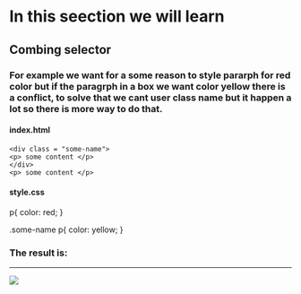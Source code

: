 # In this seection we will learn
## Combing selector
### For example we want for a some reason to style pararph for red color but if the paragrph in a box we want color yellow there is a conflict, to solve that we cant user class name but it happen a lot so there is more way to do that.

#### index.html
`<div class = "some-name">`<br />
`<p> some content </p>`<br />
`</div>`<br />
`<p> some content </p>`<br />


#### style.css
p{
    color: red;
}

.some-name p{
     color: yellow;
}

### The result is:
<hr />

<img src="Exercise - 9 /Asserts/images/Screenshot 2024-12-31 at 5.19.01.png/200">